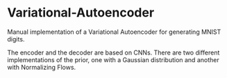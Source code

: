 # Variational-Autoencoder

Manual implementation of a Variational Autoencoder for generating MNIST digits.

The encoder and the decoder are based on CNNs. There are two different implementations of the prior, one with a Gaussian distribution and another with Normalizing Flows.
